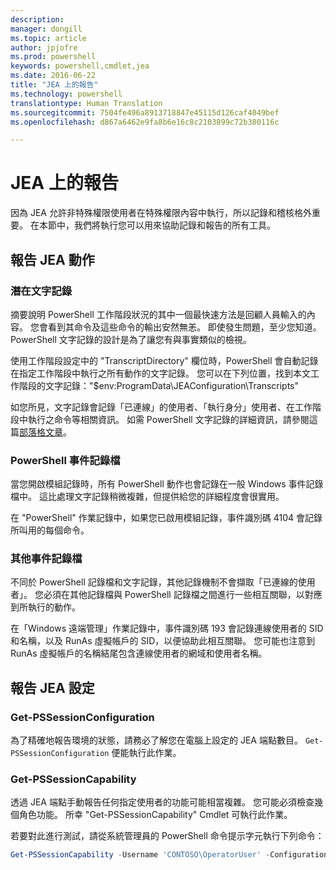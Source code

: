 ```yaml
---
description: 
manager: dongill
ms.topic: article
author: jpjofre
ms.prod: powershell
keywords: powershell,cmdlet,jea
ms.date: 2016-06-22
title: "JEA 上的報告"
ms.technology: powershell
translationtype: Human Translation
ms.sourcegitcommit: 7504fe496a8913718847e45115d126caf4049bef
ms.openlocfilehash: d867a6462e9fa8b6e16c8c2103899c72b380116c

---
```


# JEA 上的報告
因為 JEA 允許非特殊權限使用者在特殊權限內容中執行，所以記錄和稽核格外重要。
在本節中，我們將執行您可以用來協助記錄和報告的所有工具。

## 報告 JEA 動作
### 潛在文字記錄
摘要說明 PowerShell 工作階段狀況的其中一個最快速方法是回顧人員輸入的內容。
您會看到其命令及這些命令的輸出安然無恙。
即使發生問題，至少您知道。
PowerShell 文字記錄的設計是為了讓您有與事實類似的檢視。

使用工作階段設定中的 "TranscriptDirectory" 欄位時，PowerShell 會自動記錄在指定工作階段中執行之所有動作的文字記錄。
您可以在下列位置，找到本文工作階段的文字記錄："$env:ProgramData\JEAConfiguration\Transcripts"

如您所見，文字記錄會記錄「已連線」的使用者、「執行身分」使用者、在工作階段中執行之命令等相關資訊。
如需 PowerShell 文字記錄的詳細資訊，請參閱這篇[部落格文章](http://blogs.msdn.com/b/powershell/archive/2015/06/09/powershell-the-blue-team.aspx)。

### PowerShell 事件記錄檔
當您開啟模組記錄時，所有 PowerShell 動作也會記錄在一般 Windows 事件記錄檔中。
這比處理文字記錄稍微複雜，但提供給您的詳細程度會很實用。

在 "PowerShell" 作業記錄中，如果您已啟用模組記錄，事件識別碼 4104 會記錄所叫用的每個命令。

### 其他事件記錄檔
不同於 PowerShell 記錄檔和文字記錄，其他記錄機制不會擷取「已連線的使用者」。
您必須在其他記錄檔與 PowerShell 記錄檔之間進行一些相互關聯，以對應到所執行的動作。

在「Windows 遠端管理」作業記錄中，事件識別碼 193 會記錄連線使用者的 SID 和名稱，以及 RunAs 虛擬帳戶的 SID，以便協助此相互關聯。
您可能也注意到 RunAs 虛擬帳戶的名稱結尾包含連線使用者的網域和使用者名稱。

## 報告 JEA 設定
### Get-PSSessionConfiguration
為了精確地報告環境的狀態，請務必了解您在電腦上設定的 JEA 端點數目。
`Get-PSSessionConfiguration` 便能執行此作業。

### Get-PSSessionCapability
透過 JEA 端點手動報告任何指定使用者的功能可能相當複雜。
您可能必須檢查幾個角色功能。
所幸 "Get-PSSessionCapability" Cmdlet 可執行此作業。

若要對此進行測試，請從系統管理員的 PowerShell 命令提示字元執行下列命令：
```PowerShell
Get-PSSessionCapability -Username 'CONTOSO\OperatorUser' -ConfigurationName JEADemo
```




<!--HONumber=Aug16_HO3-->


